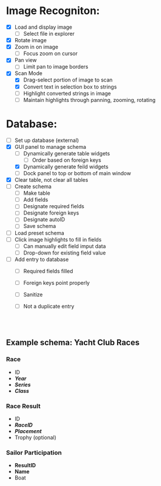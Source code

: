# Image Recogniton:
- [x] Load and display image
  - [ ] Select file in explorer
- [x] Rotate image
- [x] Zoom in on image
  - [ ] Focus zoom on cursor
- [x] Pan view
  - [ ] Limit pan to image borders
- [x] Scan Mode
  - [x] Drag-select portion of image to scan
  - [x] Convert text in selection box to strings
  - [ ] Highlight converted strings in image
  - [ ] Maintain highlights through panning, zooming, rotating

# Database:
- [ ] Set up database (external)
- [x] GUI panel to manage schema
  - [ ] Dynamically generate table widgets
    - [ ] Order based on foreign keys
  - [x] Dynamically generate feild widgets
  - [ ] Dock panel to top or bottom of main window
- [x] Clear table, not clear all tables
- [ ] Create schema
  - [ ] Make table
  - [ ] Add fields
  - [ ] Designate required fields
  - [ ] Designate foreign keys
  - [ ] Designate autoID
  - [ ] Save schema
- [ ] Load preset schema
- [ ] Click image highlights to fill in fields
  - [ ] Can manually edit field imput data
  - [ ] Drop-down for existing field value
- [ ] Add entry to database
  - [ ] Required fields filled
  - [ ] Foreign keys point properly
  - [ ] Sanitize
  - [ ] Not a duplicate entry


<br></br>
## Example schema: Yacht Club Races
### Race
- ID
- ***Year***
- ***Series***
- ***Class***

### Race Result
- ID
- ***RaceID***
- ***Placement***
- Trophy (optional)

### Sailor Participation
- **ResultID**
- **Name**
- Boat